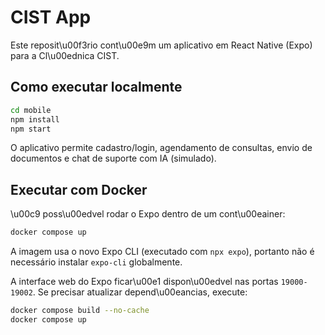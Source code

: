 # CIST App

Este reposit\u00f3rio cont\u00e9m um aplicativo em React Native (Expo) para a Cl\u00ednica CIST.

## Como executar localmente

```bash
cd mobile
npm install
npm start
```

O aplicativo permite cadastro/login, agendamento de consultas, envio de documentos e chat de suporte com IA (simulado).

## Executar com Docker

\u00c9 poss\u00edvel rodar o Expo dentro de um cont\u00eainer:

```bash
docker compose up
```

A imagem usa o novo Expo CLI (executado com `npx expo`), portanto não é necessário instalar `expo-cli` globalmente.

A interface web do Expo ficar\u00e1 dispon\u00edvel nas portas `19000-19002`.
Se precisar atualizar depend\u00eancias, execute:

```bash
docker compose build --no-cache
docker compose up
```
